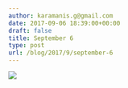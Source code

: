 ```yaml
---
author: karamanis.g@gmail.com
date: 2017-09-06 18:39:00+00:00
draft: false
title: September 6
type: post
url: /blog/2017/9/september-6
---
```




  
   ![](https://images.squarespace-cdn.com/content/v1/4f3f61bae4b063b909445965/1504714461406-37U47U4F0DA4NB3H98YG/ke17ZwdGBToddI8pDm48kLSERMgCVymnItqhne5EfYV7gQa3H78H3Y0txjaiv_0fDoOvxcdMmMKkDsyUqMSsMWxHk725yiiHCCLfrh8O1z5QHyNOqBUUEtDDsRWrJLTmMCg6RGY8TrcVSOIk4QoDPnvjthEs8TAhVmYN7i_-QaEW7L_Q40KNxq4S2FLq3V0y/IMG_2240.jpg?format=original)

  


